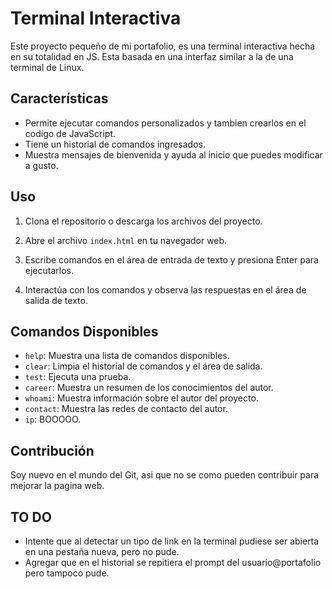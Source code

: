 # Terminal Interactiva

Este proyecto pequeño de mi portafolio, es una terminal interactiva hecha en su totalidad en JS. Esta basada en una interfaz similar a la de una terminal de Linux.

## Características

- Permite ejecutar comandos personalizados y tambien crearlos en el codigo de JavaScript.
- Tiene un historial de comandos ingresados.
- Muestra mensajes de bienvenida y ayuda al inicio que puedes modificar a gusto.

## Uso

1. Clona el repositorio o descarga los archivos del proyecto.

2. Abre el archivo `index.html` en tu navegador web.

3. Escribe comandos en el área de entrada de texto y presiona Enter para ejecutarlos.

4. Interactúa con los comandos y observa las respuestas en el área de salida de texto.

## Comandos Disponibles

- `help`: Muestra una lista de comandos disponibles.
- `clear`: Limpia el historial de comandos y el área de salida.
- `test`: Ejecuta una prueba.
- `career`: Muestra un resumen de los conocimientos del autor.
- `whoami`: Muestra información sobre el autor del proyecto.
- `contact`: Muestra las redes de contacto del autor.
- `ip`: BOOOOO.

## Contribución

Soy nuevo en el mundo del Git, asi que no se como pueden contribuir para mejorar la pagina web.

## TO DO

- Intente que al detectar un tipo de link en la terminal pudiese ser abierta en una pestaña nueva, pero no pude.
- Agregar que en el historial se repitiera el prompt del usuario@portafolio pero tampoco pude.
